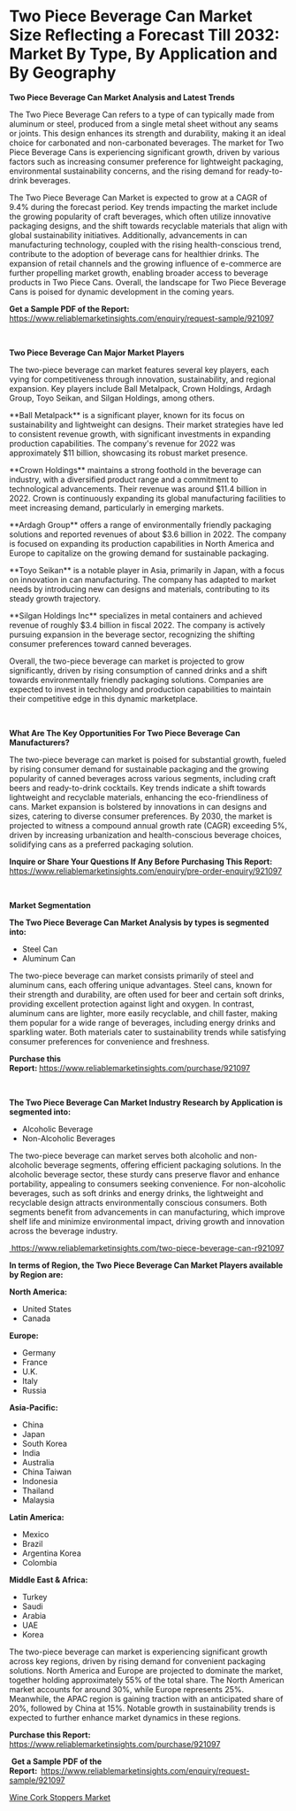 <p><h1>Two Piece Beverage Can Market Size Reflecting a Forecast Till 2032: Market By Type, By Application and By Geography</h1></p><p><strong>Two Piece Beverage Can Market Analysis and Latest Trends</strong></p>
<p><p>The Two Piece Beverage Can refers to a type of can typically made from aluminum or steel, produced from a single metal sheet without any seams or joints. This design enhances its strength and durability, making it an ideal choice for carbonated and non-carbonated beverages. The market for Two Piece Beverage Cans is experiencing significant growth, driven by various factors such as increasing consumer preference for lightweight packaging, environmental sustainability concerns, and the rising demand for ready-to-drink beverages.</p><p>The Two Piece Beverage Can Market is expected to grow at a CAGR of 9.4% during the forecast period. Key trends impacting the market include the growing popularity of craft beverages, which often utilize innovative packaging designs, and the shift towards recyclable materials that align with global sustainability initiatives. Additionally, advancements in can manufacturing technology, coupled with the rising health-conscious trend, contribute to the adoption of beverage cans for healthier drinks. The expansion of retail channels and the growing influence of e-commerce are further propelling market growth, enabling broader access to beverage products in Two Piece Cans. Overall, the landscape for Two Piece Beverage Cans is poised for dynamic development in the coming years.</p></p>
<p><strong>Get a Sample PDF of the Report:&nbsp;</strong> <a href="https://www.reliablemarketinsights.com/enquiry/request-sample/921097?utm_campaign=3344&utm_medium=2&utm_source=Github&utm_content=ia&utm_term=08032025&utm_id=two-piece-beverage-can">https://www.reliablemarketinsights.com/enquiry/request-sample/921097</a></p>
<p>&nbsp;</p>
<p><strong>Two Piece Beverage Can Major Market Players</strong></p>
<p><p>The two-piece beverage can market features several key players, each vying for competitiveness through innovation, sustainability, and regional expansion. Key players include Ball Metalpack, Crown Holdings, Ardagh Group, Toyo Seikan, and Silgan Holdings, among others.</p><p>**Ball Metalpack** is a significant player, known for its focus on sustainability and lightweight can designs. Their market strategies have led to consistent revenue growth, with significant investments in expanding production capabilities. The company's revenue for 2022 was approximately $11 billion, showcasing its robust market presence.</p><p>**Crown Holdings** maintains a strong foothold in the beverage can industry, with a diversified product range and a commitment to technological advancements. Their revenue was around $11.4 billion in 2022. Crown is continuously expanding its global manufacturing facilities to meet increasing demand, particularly in emerging markets.</p><p>**Ardagh Group** offers a range of environmentally friendly packaging solutions and reported revenues of about $3.6 billion in 2022. The company is focused on expanding its production capabilities in North America and Europe to capitalize on the growing demand for sustainable packaging.</p><p>**Toyo Seikan** is a notable player in Asia, primarily in Japan, with a focus on innovation in can manufacturing. The company has adapted to market needs by introducing new can designs and materials, contributing to its steady growth trajectory.</p><p>**Silgan Holdings Inc** specializes in metal containers and achieved revenue of roughly $3.4 billion in fiscal 2022. The company is actively pursuing expansion in the beverage sector, recognizing the shifting consumer preferences toward canned beverages.</p><p>Overall, the two-piece beverage can market is projected to grow significantly, driven by rising consumption of canned drinks and a shift towards environmentally friendly packaging solutions. Companies are expected to invest in technology and production capabilities to maintain their competitive edge in this dynamic marketplace.</p></p>
<p>&nbsp;</p>
<p><strong>What Are The Key Opportunities For Two Piece Beverage Can Manufacturers?</strong></p>
<p><p>The two-piece beverage can market is poised for substantial growth, fueled by rising consumer demand for sustainable packaging and the growing popularity of canned beverages across various segments, including craft beers and ready-to-drink cocktails. Key trends indicate a shift towards lightweight and recyclable materials, enhancing the eco-friendliness of cans. Market expansion is bolstered by innovations in can designs and sizes, catering to diverse consumer preferences. By 2030, the market is projected to witness a compound annual growth rate (CAGR) exceeding 5%, driven by increasing urbanization and health-conscious beverage choices, solidifying cans as a preferred packaging solution.</p></p>
<p><strong>Inquire or Share Your Questions If Any Before Purchasing This Report:</strong> <a href="https://www.reliablemarketinsights.com/enquiry/pre-order-enquiry/921097?utm_campaign=3344&utm_medium=2&utm_source=Github&utm_content=ia&utm_term=08032025&utm_id=two-piece-beverage-can">https://www.reliablemarketinsights.com/enquiry/pre-order-enquiry/921097</a></p>
<p>&nbsp;</p>
<p><strong>Market Segmentation</strong></p>
<p><strong>The Two Piece Beverage Can Market Analysis by types is segmented into:</strong></p>
<p><ul><li>Steel Can</li><li>Aluminum Can</li></ul></p>
<p><p>The two-piece beverage can market consists primarily of steel and aluminum cans, each offering unique advantages. Steel cans, known for their strength and durability, are often used for beer and certain soft drinks, providing excellent protection against light and oxygen. In contrast, aluminum cans are lighter, more easily recyclable, and chill faster, making them popular for a wide range of beverages, including energy drinks and sparkling water. Both materials cater to sustainability trends while satisfying consumer preferences for convenience and freshness.</p></p>
<p><strong>Purchase this Report:&nbsp;</strong><a href="https://www.reliablemarketinsights.com/purchase/921097?utm_campaign=3344&utm_medium=2&utm_source=Github&utm_content=ia&utm_term=08032025&utm_id=two-piece-beverage-can">https://www.reliablemarketinsights.com/purchase/921097</a></p>
<p>&nbsp;</p>
<p><strong>The Two Piece Beverage Can Market Industry Research by Application is segmented into:</strong></p>
<p><ul><li>Alcoholic Beverage</li><li>Non-Alcoholic Beverages</li></ul></p>
<p><p>The two-piece beverage can market serves both alcoholic and non-alcoholic beverage segments, offering efficient packaging solutions. In the alcoholic beverage sector, these sturdy cans preserve flavor and enhance portability, appealing to consumers seeking convenience. For non-alcoholic beverages, such as soft drinks and energy drinks, the lightweight and recyclable design attracts environmentally conscious consumers. Both segments benefit from advancements in can manufacturing, which improve shelf life and minimize environmental impact, driving growth and innovation across the beverage industry.</p></p>
<p><a href="https://www.reliablemarketinsights.com/two-piece-beverage-can-r921097?utm_campaign=3344&utm_medium=2&utm_source=Github&utm_content=ia&utm_term=08032025&utm_id=two-piece-beverage-can">&nbsp;https://www.reliablemarketinsights.com/two-piece-beverage-can-r921097</a></p>
<p><strong>In terms of Region, the Two Piece Beverage Can Market Players available by Region are:</strong></p>
<p>
    <p> <strong> North America: </strong>
        <ul>
            <li>United States</li>
            <li>Canada</li>
        </ul>
        </p> 
    <p> <strong> Europe: </strong>
        <ul>
            <li>Germany</li>
            <li>France</li>
            <li>U.K.</li>
            <li>Italy</li>
            <li>Russia</li>
        </ul>
        </p> 
    <p> <strong> Asia-Pacific: </strong>
        <ul>
            <li>China</li>
            <li>Japan</li>
            <li>South Korea</li>
            <li>India</li>
            <li>Australia</li>
            <li>China Taiwan</li>
            <li>Indonesia</li>
            <li>Thailand</li>
            <li>Malaysia</li>
        </ul>
        </p> 
    <p> <strong> Latin America: </strong>
        <ul>
            <li>Mexico</li>
            <li>Brazil</li>
            <li>Argentina Korea</li>
            <li>Colombia</li>
        </ul>
        </p> 
    <p> <strong> Middle East & Africa: </strong>
        <ul>
            <li>Turkey</li>
            <li>Saudi</li>
            <li>Arabia</li>
            <li>UAE</li>
            <li>Korea</li>
        </ul>
    </p>
    </p>
<p><p>The two-piece beverage can market is experiencing significant growth across key regions, driven by rising demand for convenient packaging solutions. North America and Europe are projected to dominate the market, together holding approximately 55% of the total share. The North American market accounts for around 30%, while Europe represents 25%. Meanwhile, the APAC region is gaining traction with an anticipated share of 20%, followed by China at 15%. Notable growth in sustainability trends is expected to further enhance market dynamics in these regions.</p></p>
<p><strong>Purchase this Report: </strong><a href="https://www.reliablemarketinsights.com/purchase/921097?utm_campaign=3344&utm_medium=2&utm_source=Github&utm_content=ia&utm_term=08032025&utm_id=two-piece-beverage-can">https://www.reliablemarketinsights.com/purchase/921097</a></p>
<p>&nbsp;<strong>Get a Sample PDF of the Report:&nbsp;&nbsp;</strong><a href="https://www.reliablemarketinsights.com/enquiry/request-sample/921097?utm_campaign=3344&utm_medium=2&utm_source=Github&utm_content=ia&utm_term=08032025&utm_id=two-piece-beverage-can">https://www.reliablemarketinsights.com/enquiry/request-sample/921097</a></p>
<p><strong></strong></p>
<p><p><a href="https://github.com/merkinedry7b/Market-Research-Report-List-1/blob/main/wine-cork-stoppers-market.md?utm_campaign=3344&utm_medium=2&utm_source=Github&utm_content=ia&utm_term=08032025&utm_id=two-piece-beverage-can">Wine Cork Stoppers Market</a></p></p>